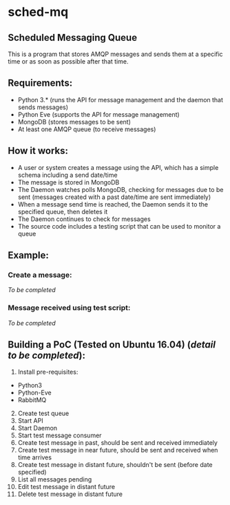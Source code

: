 # sched-mq
## Scheduled Messaging Queue

This is a program that stores AMQP messages and sends them at a specific time or as soon as possible after that time.

## Requirements:
* Python 3.* (runs the API for message management and the daemon that sends messages)
* Python Eve (supports the API for message management)
* MongoDB (stores messages to be sent)
* At least one AMQP queue (to receive messages)

## How it works:
* A user or system creates a message using the API, which has a simple schema including a send date/time
* The message is stored in MongoDB
* The Daemon watches polls MongoDB, checking for messages due to be sent (messages created with a past date/time are sent immediately)
* When a message send time is reached, the Daemon sends it to the specified queue, then deletes it
* The Daemon continues to check for messages
* The source code includes a testing script that can be used to monitor a queue

## Example:

### Create a message:
*To be completed*

### Message received using test script:
*To be completed*

## Building a PoC (Tested on Ubuntu 16.04) (*detail to be completed*):
1. Install pre-requisites:
  * Python3
  * Python-Eve
  * RabbitMQ
2. Create test queue
3. Start API
4. Start Daemon
5. Start test message consumer
6. Create test message in past, should be sent and received immediately
7. Create test message in near future, should be sent and received when time arrives
8. Create test message in distant future, shouldn't be sent (before date specified)
9. List all messages pending
10. Edit test message in distant future
11. Delete test message in distant future
